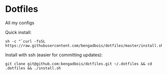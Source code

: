 # Dotfiles

All my configs

Quick install:
```
sh -c "`curl -fsSL https://raw.githubusercontent.com/bengadbois/dotfiles/master/install.sh`"
```

Install with ssh (easier for committing updates):
```
git clone git@github.com:bengadbois/dotfiles.git ~/.dotfiles && cd .dotfiles && ./install.sh
```
